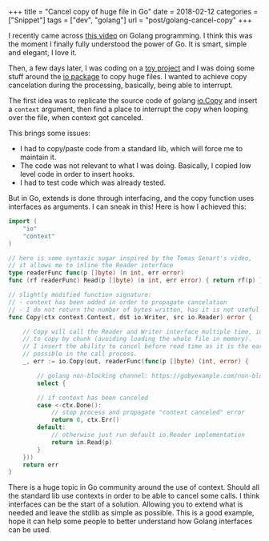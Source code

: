+++
title = "Cancel copy of huge file in Go"
date = 2018-02-12
categories = ["Snippet"]
tags = ["dev", "golang"]
url = "post/golang-cancel-copy"
+++

I recently came across [this video](https://www.youtube.com/watch?v=xyDkyFjzFVc) on Golang programming.
I think this was the moment I finally fully understood the power of Go.
It is smart, simple and elegant, I love it.

Then, a few days later, I was coding on a [toy project](https://github.com/IxDay/antfarm)
and I was doing some stuff around the [io package](https://golang.org/pkg/io/) to
copy huge files. I wanted to achieve copy cancelation during the processing, basically, being able to interrupt.

The first idea was to replicate the source code of golang [io.Copy](https://golang.org/pkg/io/#Copy)
and insert a `context` argument, then find a place to interrupt the copy
when looping over the file, when context got canceled.

This brings some issues:

- I had to copy/paste code from a standard lib, which will force me to maintain it.
- The code was not relevant to what I was doing. Basically, I copied low level
code in order to insert hooks.
- I had to test code which was already tested.

But in Go, extends is done through interfacing, and the copy function uses
interfaces as arguments. I can sneak in this! Here is how I achieved this:

```go
import (
	"io"
	"context"
)

// here is some syntaxic sugar inspired by the Tomas Senart's video,
// it allows me to inline the Reader interface
type readerFunc func(p []byte) (n int, err error)
func (rf readerFunc) Read(p []byte) (n int, err error) { return rf(p) }

// slightly modified function signature:
// - context has been added in order to propagate cancelation
// - I do not return the number of bytes written, has it is not useful in my use case
func Copy(ctx context.Context, dst io.Writer, src io.Reader) error {

	// Copy will call the Reader and Writer interface multiple time, in order
	// to copy by chunk (avoiding loading the whole file in memory).
	// I insert the ability to cancel before read time as it is the earliest
	// possible in the call process.
	_, err := io.Copy(out, readerFunc(func(p []byte) (int, error) {

		// golang non-blocking channel: https://gobyexample.com/non-blocking-channel-operations
		select {

		// if context has been canceled
		case <-ctx.Done():
			// stop process and propagate "context canceled" error
			return 0, ctx.Err()
		default:
			// otherwise just run default io.Reader implementation
			return in.Read(p)
		}
	}))
	return err
}
```

There is a huge topic in Go community around the use of context. Should all the
standard lib use contexts in order to be able to cancel some calls. I think
interfaces can be the start of a solution. Allowing you to extend what is needed
and leave the stdlib as simple as possible. This is a good example, hope it
can help some people to better understand how Golang interfaces can be used.
